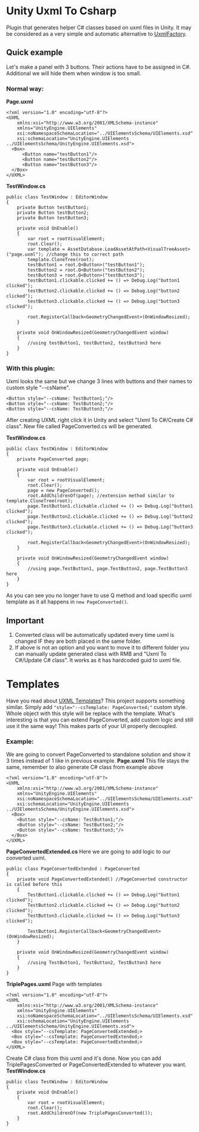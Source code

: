 # Unity Uxml To Csharp

Plugin that generates helper C# classes based on uxml files in Unity. It may be considered as a very simple and automatic alternative to [UxmlFactory](https://docs.unity3d.com/Manual/UIE-UXML.html).

## Quick example
Let's make a panel with 3 buttons. Their actions have to be assigned in C#. Additional we will hide them when window is too small.

### Normal way:
**Page.uxml**
```
<?xml version="1.0" encoding="utf-8"?>
<UXML
    xmlns:xsi="http://www.w3.org/2001/XMLSchema-instance"
    xmlns="UnityEngine.UIElements"
    xsi:noNamespaceSchemaLocation="../UIElementsSchema/UIElements.xsd"
    xsi:schemaLocation="UnityEngine.UIElements ../UIElementsSchema/UnityEngine.UIElements.xsd">
  <Box>
      <Button name="testButton1"/>
      <Button name="testButton2"/>
      <Button name="testButton3"/>
  </Box>
</UXML>
```
**TestWindow.cs**
```
public class TestWindow : EditorWindow
{
    private Button testButton1;
    private Button testButton2;
    private Button testButton3;
    
    private void OnEnable()
    {
        var root = rootVisualElement;
        root.Clear();
        var template = AssetDatabase.LoadAssetAtPath<VisualTreeAsset>("page.uxml"); //change this to correct path
        template.CloneTree(root);
        testButton1 = root.Q<Button>("testButton1");
        testButton2 = root.Q<Button>("testButton2");
        testButton3 = root.Q<Button>("testButton3");
        testButton1.clickable.clicked += () => Debug.Log("button1 clicked");
        testButton2.clickable.clicked += () => Debug.Log("button2 clicked");
        testButton3.clickable.clicked += () => Debug.Log("button3 clicked");
        
        root.RegisterCallback<GeometryChangedEvent>(OnWindowResized);
    }
    
    private void OnWindowResized(GeometryChangedEvent window)
    {
        //using testButton1, testButton2, testButton3 here
    }
}
```

### With this plugin:
Uxml looks the same but we change 3 lines with buttons and their names to custom style "--csName".
```
<Button style="--csName: TestButton1;"/>
<Button style="--csName: TestButton2;"/>
<Button style="--csName: TestButton3;"/>
```
After creating UXML right click it in Unity and select "Uxml To C#/Create C# class". New file called PageConverted.cs will be generated.

**TestWindow.cs**
```
public class TestWindow : EditorWindow
{
    private PageConverted page;
    
    private void OnEnable()
    {
        var root = rootVisualElement;
        root.Clear();
        page = new PageConverted();
        root.AddChildrenOf(page); //extension method similar to template.CloneTree(root);
        page.TestButton1.clickable.clicked += () => Debug.Log("button1 clicked");
        page.TestButton2.clickable.clicked += () => Debug.Log("button2 clicked");
        page.TestButton3.clickable.clicked += () => Debug.Log("button3 clicked");
        
        root.RegisterCallback<GeometryChangedEvent>(OnWindowResized);
    }
    
    private void OnWindowResized(GeometryChangedEvent window)
    {
        //using page.TestButton1, page.TestButton2, page.TestButton3 here
    }
}
```

As you can see you no longer have to use Q method and load specific uxml template as it all happens in `new PageConverted()`.

## Important
1. Converted class will be automatically updated every time uxml is changed IF they are both placed in the same folder.
2. If above is not an option and you want to move it to different folder you can manually update generated class with RMB and "Uxml To C#/Update C# class". It works as it has hardcoded guid to uxml file.

# Templates
Have you read about [UXML Templates](https://docs.unity3d.com/Manual/UIE-WritingUXMLTemplate.html)? This project supports something similar. Simply add `"style="--csTemplate: PageConverted;"` custom style. Whole object with this style will be replace with the template. What's interesting is that you can extend PageConverted, add custom logic and still use it the same way! This makes parts of your UI properly decoupled.

### Example:
We are going to convert PageConverted to standalone solution and show it 3 times instead of 1 like in previous example.
**Page.uxml**
This file stays the same, remember to also generate C# class from example above
```
<?xml version="1.0" encoding="utf-8"?>
<UXML
    xmlns:xsi="http://www.w3.org/2001/XMLSchema-instance"
    xmlns="UnityEngine.UIElements"
    xsi:noNamespaceSchemaLocation="../UIElementsSchema/UIElements.xsd"
    xsi:schemaLocation="UnityEngine.UIElements ../UIElementsSchema/UnityEngine.UIElements.xsd">
  <Box>
    <Button style="--csName: TestButton1;"/>
    <Button style="--csName: TestButton2;"/>
    <Button style="--csName: TestButton3;"/>
  </Box>
</UXML>
```
**PageConvertedExtended.cs**
Here we are going to add logic to our converted uxml.
```
public class PageConvertedExtended : PageConverted
{
    private void PageConvertedExtended() //PageConverted constructor is called before this
    {
        TestButton1.clickable.clicked += () => Debug.Log("button1 clicked");
        TestButton2.clickable.clicked += () => Debug.Log("button2 clicked");
        TestButton3.clickable.clicked += () => Debug.Log("button3 clicked");
        
        TestButton1.RegisterCallback<GeometryChangedEvent>(OnWindowResized);
    }
    
    private void OnWindowResized(GeometryChangedEvent window)
    {
        //using TestButton1, TestButton2, TestButton3 here
    }
}
```
**TriplePages.uxml**
Page with templates
```
<?xml version="1.0" encoding="utf-8"?>
<UXML
    xmlns:xsi="http://www.w3.org/2001/XMLSchema-instance"
    xmlns="UnityEngine.UIElements"
    xsi:noNamespaceSchemaLocation="../UIElementsSchema/UIElements.xsd"
    xsi:schemaLocation="UnityEngine.UIElements ../UIElementsSchema/UnityEngine.UIElements.xsd">
  <Box style="--csTemplate: PageConvertedExtended;>
  <Box style="--csTemplate: PageConvertedExtended;>
  <Box style="--csTemplate: PageConvertedExtended;>
</UXML>
```
Create C# class from this uxml and it's done. Now you can add TriplePagesConverted or PageConvertedExtended to whatever you want.
**TestWindow.cs**
```
public class TestWindow : EditorWindow
{
    private void OnEnable()
    {
        var root = rootVisualElement;
        root.Clear();
        root.AddChildrenOf(new TriplePagesConverted());
    }
}
```
